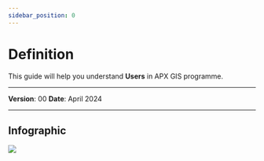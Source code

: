 ```yaml
---
sidebar_position: 0
---
```

# Definition

This guide will help you understand **Users** in APX GIS programme.

------------

**Version**: 00
**Date**: April 2024

------------
## **Infographic**

![](/img/2.Users/UserDefinition.png)